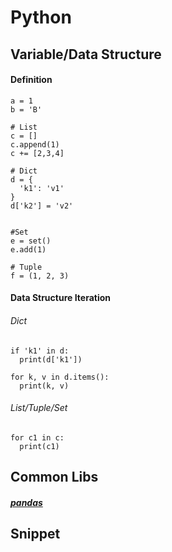 # Python

## Variable/Data Structure
#### Definition
```
a = 1
b = 'B'

# List
c = []
c.append(1)
c += [2,3,4]

# Dict
d = {
  'k1': 'v1'
}
d['k2'] = 'v2'


#Set
e = set()
e.add(1)

# Tuple
f = (1, 2, 3)
```

#### Data Structure Iteration
###### Dict
```
if 'k1' in d:
  print(d['k1'])

for k, v in d.items():
  print(k, v)

```

###### List/Tuple/Set
```
for c1 in c:
  print(c1)
```

## Common Libs
##### [pandas](https://pandas.pydata.org/pandas-docs/stable/getting_started/index.html)

## Snippet
